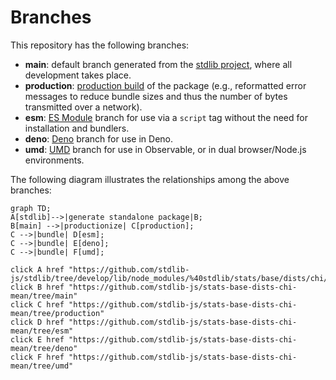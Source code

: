 <!--

@license Apache-2.0

Copyright (c) 2022 The Stdlib Authors.

Licensed under the Apache License, Version 2.0 (the "License");
you may not use this file except in compliance with the License.
You may obtain a copy of the License at

    http://www.apache.org/licenses/LICENSE-2.0

Unless required by applicable law or agreed to in writing, software
distributed under the License is distributed on an "AS IS" BASIS,
WITHOUT WARRANTIES OR CONDITIONS OF ANY KIND, either express or implied.
See the License for the specific language governing permissions and
limitations under the License.

-->

# Branches

This repository has the following branches:

-   **main**: default branch generated from the [stdlib project][stdlib-url], where all development takes place.
-   **production**: [production build][production-url] of the package (e.g., reformatted error messages to reduce bundle sizes and thus the number of bytes transmitted over a network).
-   **esm**: [ES Module][esm-url] branch for use via a `script` tag without the need for installation and bundlers.
-   **deno**: [Deno][deno-url] branch for use in Deno.
-   **umd**: [UMD][umd-url] branch for use in Observable, or in dual browser/Node.js environments.

The following diagram illustrates the relationships among the above branches:

```mermaid
graph TD;
A[stdlib]-->|generate standalone package|B;
B[main] -->|productionize| C[production];
C -->|bundle| D[esm];
C -->|bundle| E[deno];
C -->|bundle| F[umd];

click A href "https://github.com/stdlib-js/stdlib/tree/develop/lib/node_modules/%40stdlib/stats/base/dists/chi/mean"
click B href "https://github.com/stdlib-js/stats-base-dists-chi-mean/tree/main"
click C href "https://github.com/stdlib-js/stats-base-dists-chi-mean/tree/production"
click D href "https://github.com/stdlib-js/stats-base-dists-chi-mean/tree/esm"
click E href "https://github.com/stdlib-js/stats-base-dists-chi-mean/tree/deno"
click F href "https://github.com/stdlib-js/stats-base-dists-chi-mean/tree/umd"
```

[stdlib-url]: https://github.com/stdlib-js/stdlib/tree/develop/lib/node_modules/%40stdlib/stats/base/dists/chi/mean
[production-url]: https://github.com/stdlib-js/stats-base-dists-chi-mean/tree/production
[deno-url]: https://github.com/stdlib-js/stats-base-dists-chi-mean/tree/deno
[umd-url]: https://github.com/stdlib-js/stats-base-dists-chi-mean/tree/umd
[esm-url]: https://github.com/stdlib-js/stats-base-dists-chi-mean/tree/esm